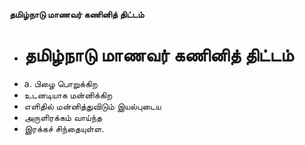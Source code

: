 **தமிழ்நாடு மாணவர் கணினித் திட்டம்**
- # தமிழ்நாடு மாணவர் கணினித் திட்டம்
- a. பிழை பொறுக்கிற
- உடனடியாக மன்னிக்கிற
- எளிதில் மன்னித்துவிடும் இயல்புடைய
- அருளிரக்கம் வாய்ந்த
- இரக்கச் சிந்தையுள்ள.

